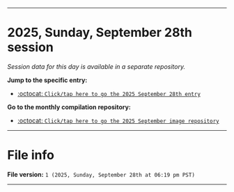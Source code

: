 
***

# 2025, Sunday, September 28th session

_Session data for this day is available in a separate repository._

**Jump to the specific entry:**

- [:octocat: `Click/tap here to go the 2025 September 28th entry`](https://github.com/seanpm2001/SeansLifeArchive_Images_MotorWorld_CarFactory_Y2025_V9/tree/SeansLifeArchive_Images_MotorWorld_CarFactory_Y2025_V9_Main-dev/2025/09_September/28/)

**Go to the monthly compilation repository:**

- [:octocat: `Click/tap here to go the 2025 September image repository`](https://github.com/seanpm2001/SeansLifeArchive_Images_MotorWorld_CarFactory_Y2025_V9/)

***

# File info

**File version:** `1 (2025, Sunday, September 28th at 06:19 pm PST)`

***
